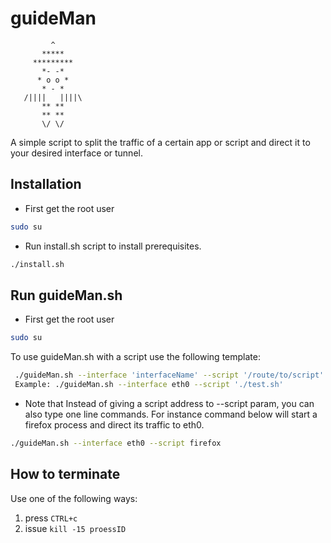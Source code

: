 # guideMan
```text
         ^ 
       *****
     *********          
       *- -*
      * o o *
       * - *
   /||||   ||||\
       ** **
       ** **
       \/ \/
```

 A simple script to split the traffic of a certain app or script and direct it to your desired interface or tunnel.
## Installation
* First get the root user
```sh
sudo su
```
* Run install.sh script to install prerequisites.
```sh
./install.sh
```

## Run guideMan.sh
* First get the root user
```sh
sudo su
```

To use guideMan.sh with a script use the following template:
```sh
 ./guideMan.sh --interface 'interfaceName' --script '/route/to/script'
 Example: ./guideMan.sh --interface eth0 --script './test.sh'

 ```

* Note that Instead of giving a script address to --script param, you can also type one line commands.
For instance command below will start a firefox process and direct its traffic to eth0.
```sh
./guideMan.sh --interface eth0 --script firefox
```

## How to terminate 
Use one of the following ways:
1. press `CTRL+c`
2. issue `kill -15 proessID`
